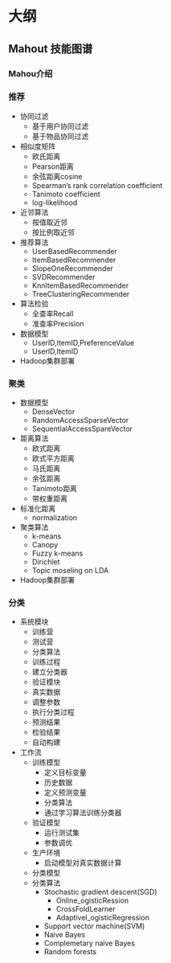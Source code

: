 # 大纲

## Mahout 技能图谱

### Mahou介绍

### 推荐

- 协同过滤
  - 基于用户协同过滤
  - 基于物品协同过滤
- 相似度矩阵
  - 欧氏距离
  - Pearson距离
  - 余弦距离cosine
  - Spearman’s rank correlation coefficient
  - Tanimoto coefficient
  - log-likelihood
- 近邻算法
  - 按值取近邻
  - 按比例取近邻
- 推荐算法
  - UserBasedRecommender
  - ItemBasedRecommender
  - SlopeOneRecommender
  - SVDRecommender
  - KnnltemBasedRecommender
  - TreeClusteringRecommender
- 算法检验
  - 全查率Recall
  - 准查率Precision
- 数据模型
  - UserID,ltemID,PreferenceValue
  - UserID,ItemID
- Hadoop集群部署

### 聚类

- 数据模型
  - DenseVector
  - RandomAccessSparseVector
  - SequentialAccessSpareVector
- 距离算法
  - 欧式距离
  - 欧式平方距离
  - 马氏距离
  - 余弦距离
  - Tanimoto距离
  - 带权重距离
- 标准化距离
  - normalization
- 聚类算法
  - k-means
  - Canopy
  - Fuzzy k-means
  - Dirichlet
  - Topic moseling on LDA
- Hadoop集群部署

### 分类

- 系统模块
  - 训练营
  - 测试营
  - 分类算法
  - 训练过程
  - 建立分类器
  - 验证模块
  - 真实数据
  - 调整参数
  - 执行分类过程
  - 预测结果
  - 检验结果
  - 自动构建
- 工作流
  - 训练模型
    - 定义目标变量
    - 历史数据
    - 定义预测变量
    - 分类算法
    - 通过学习算法训练分类器
  - 验证模型
    - 运行测试集
    - 参数调优
  - 生产环境
    - 启动模型对真实数据计算
  - 分类模型
  - 分类算法
    - Stochastic gradient descent(SGD)
      - Online_ogisticRession
      - CrossFoldLearner
      - Adaptivel_ogisticRegression
    - Support vector machine(SVM)
    - Naive Bayes
    - Complemetary naive Bayes
    - Random forests
